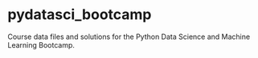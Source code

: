 # pydatasci_bootcamp
Course data files and solutions for the Python Data Science and Machine Learning Bootcamp.
